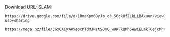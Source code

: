 Download URL:
SLAM:
```
https://drive.google.com/file/d/1RmaKpm6ByJo_o3_S6gkHfZLkLLBAxuun/view?usp=sharing
```

```
https://mega.nz/file/3GxGXCyA#9eocMTdMJNztSJvG_wUKFkQMh6WwCELakTGejcMhnd8
```
